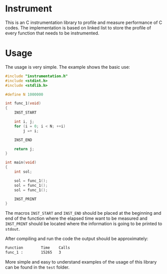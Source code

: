 # Instrument

This is an C instrumentation library to profile and measure performance of C codes.
The implementation is based on linked list to store the profile of every function
 that needs to be instrumented. 


# Usage

The usage is very simple. The example shows the basic use:

```c
#include "instrumentation.h"
#include <stdint.h>
#include <stdlib.h>

#define N 1000000

int func_1(void)
{
	INST_START

	int i, j;
	for (i = 0; i < N; ++i)
		j =+ i;

	INST_END

	return j;
}

int main(void)
{
	int sol;

	sol = func_1();
	sol = func_1();
	sol = func_1();

	INST_PRINT
}
```

The macros `INST_START` and `INST_END` should be placed at the beginning and end of the 
function where the elapsed time want to be measured and `INST_PRINT` should be located 
where the information is going to be printed to `stdout`.

After compiling and run the code the output should be approximately:

```bash
Function        Time    Calls
func_1 :        15265   3
```

More simple and easy to understand examples of the usage of this library can be found in the `test` folder.

